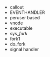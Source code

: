 * callout
* EVENTHANDLER
* peruser based
* vnode
* executable
* sys_*fork*
* fork1
* do_fork
* signal handler
